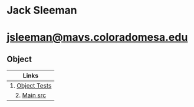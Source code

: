 # Jack Sleeman
# jsleeman@mavs.coloradomesa.edu
## Object
|   Links   |
|:--------:|
| 1. [Object Tests](https://github.com/jackedup/Java-Kotlin-jsleeman/tree/master/SimpleApp/app/src/androidTest/java/com/example/simpleapp)|
| 2. [Main src](https://github.com/jackedup/Java-Kotlin-jsleeman/tree/master/SimpleApp/app/src/main/java/com/example/simpleapp)|
